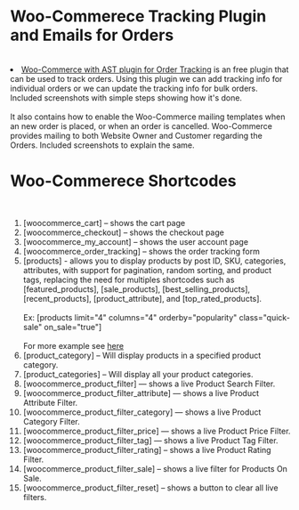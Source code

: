 # Woo-Commerece Tracking Plugin and Emails for Orders
<br>
<ui>
  <li>
   <a href="https://github.com/saikumargandhi/Woo-Commerece/blob/main/Woocommerce%20tracking%20plugin%20working.docx">Woo-Commerce with AST plugin for Order Tracking</a> is an free plugin that can be used to track orders. Using this plugin we can add tracking info for individual orders or we can update the tracking info for bulk orders. Included screenshots with simple steps showing how it's done.<br><br>
    It also contains how to enable the Woo-Commerce mailing templates when an new order is placed, or when an order is cancelled. Woo-Commerce provides mailing to both Website Owner and Customer regarding the Orders. Included screenshots to explain the same.
  </li>
</ui>

# Woo-Commerece Shortcodes
<br>
<ol>
  <li>[woocommerce_cart] – shows the cart page</li>
  <li>[woocommerce_checkout] – shows the checkout page</li>
  <li>[woocommerce_my_account] – shows the user account page</li>
  <li>[woocommerce_order_tracking] – shows the order tracking form</li>
  <li>[products] - allows you to display products by post ID, SKU, categories, attributes, with support for pagination, random sorting, and product tags, replacing the need for multiples shortcodes such as  [featured_products], [sale_products], [best_selling_products], [recent_products], [product_attribute], and [top_rated_products].<br><br>
  Ex: [products limit="4" columns="4" orderby="popularity" class="quick-sale" on_sale="true"]<br><br> For more example see <a href="https://docs.woocommerce.com/document/woocommerce-shortcodes/#scenario-1-random-sale-items">here</a>
  </li>
  <li>[product_category] – Will display products in a specified product category.</li>
  <li>[product_categories] – Will display all your product categories.</li>
  <li>[woocommerce_product_filter] — shows a live Product Search Filter.</li>
  <li>[woocommerce_product_filter_attribute] — shows a live Product Attribute Filter.</li>
  <li>[woocommerce_product_filter_category] — shows a live Product Category Filter.</li>
  <li>[woocommerce_product_filter_price] — shows a live Product Price Filter.</li>
  <li>[woocommerce_product_filter_tag] — shows a live Product Tag Filter.</li>
  <li>[woocommerce_product_filter_rating] – shows a live Product Rating Filter.</li>
  <li>[woocommerce_product_filter_sale] – shows a live filter for Products On Sale.</li>
  <li>[woocommerce_product_filter_reset] – shows a button to clear all live filters.</li>
